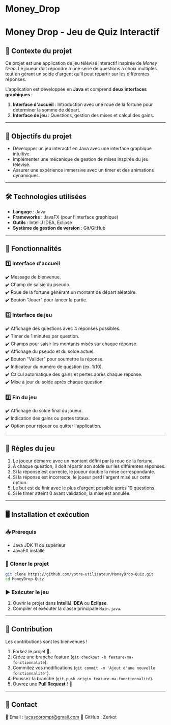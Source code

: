 # Money_Drop

# Money Drop - Jeu de Quiz Interactif

## 📌 Contexte du projet
Ce projet est une application de jeu télévisé interactif inspirée de *Money Drop*. Le joueur doit répondre à une série de questions à choix multiples tout en gérant un solde d'argent qu'il peut répartir sur les différentes réponses.

L'application est développée en **Java** et comprend **deux interfaces graphiques** :
1. **Interface d'accueil** : Introduction avec une roue de la fortune pour déterminer la somme de départ.
2. **Interface de jeu** : Questions, gestion des mises et calcul des gains.

---

## 🎯 Objectifs du projet
- Développer un jeu interactif en Java avec une interface graphique intuitive.
- Implémenter une mécanique de gestion de mises inspirée du jeu télévisé.
- Assurer une expérience immersive avec un timer et des animations dynamiques.

---

## 🛠️ Technologies utilisées
- **Langage** : Java
- **Frameworks** : JavaFX (pour l'interface graphique)
- **Outils** : IntelliJ IDEA, Eclipse
- **Système de gestion de version** : Git/GitHub

---

## 🚀 Fonctionnalités

### 1️⃣ Interface d'accueil
✔️ Message de bienvenue.  
✔️ Champ de saisie du pseudo.  
✔️ Roue de la fortune générant un montant de départ aléatoire.  
✔️ Bouton "Jouer" pour lancer la partie.  

### 2️⃣ Interface de jeu
✔️ Affichage des questions avec 4 réponses possibles.  
✔️ Timer de 1 minutes par question.  
✔️ Champs pour saisir les montants misés sur chaque réponse.  
✔️ Affichage du pseudo et du solde actuel.  
✔️ Bouton "Valider" pour soumettre la réponse.  
✔️ Indicateur du numéro de question (ex. 1/10).  
✔️ Calcul automatique des gains et pertes après chaque réponse.  
✔️ Mise à jour du solde après chaque question.  

### 3️⃣ Fin du jeu
✔️ Affichage du solde final du joueur.  
✔️ Indication des gains ou pertes totaux.  
✔️ Option pour rejouer ou quitter l'application.  

---

## 📜 Règles du jeu
1. Le joueur démarre avec un montant défini par la roue de la fortune.
2. À chaque question, il doit répartir son solde sur les différentes réponses.
3. Si la réponse est correcte, le joueur double la mise correspondante.
4. Si la réponse est incorrecte, le joueur perd l'argent misé sur cette option.
5. Le but est de finir avec le plus d'argent possible après 10 questions.
6. Si le timer atteint 0 avant validation, la mise est annulée.

---

## 🖥️ Installation et exécution
### 📥 Prérequis
- Java JDK 11 ou supérieur
- JavaFX installé

### 📌 Cloner le projet
```bash
git clone https://github.com/votre-utilisateur/MoneyDrop-Quiz.git
cd MoneyDrop-Quiz
```

### ▶️ Exécuter le jeu
1. Ouvrir le projet dans **IntelliJ IDEA** ou **Eclipse**.
2. Compiler et exécuter la classe principale `Main.java`.

---

## 🤝 Contribution
Les contributions sont les bienvenues !
1. Forkez le projet 🍴.
2. Créez une branche feature (`git checkout -b feature-ma-fonctionnalité`).
3. Commitez vos modifications (`git commit -m 'Ajout d'une nouvelle fonctionnalité'`).
4. Poussez la branche (`git push origin feature-ma-fonctionnalité`).
5. Ouvrez une **Pull Request** ! 🚀

---



## 📩 Contact
📧 Email : lucascorompt@gmail.com 
🐙 GitHub : Zerkot  

